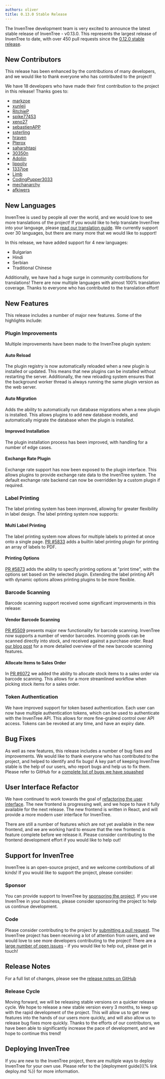 ```yaml
---
authors: oliver
title: 0.13.0 Stable Release
---
```


The InvenTree development team is very excited to announce the latest stable release of InvenTree - v0.13.0. This represents the largest release of InvenTree to date, with over 450 pull requests since the [0.12.0 stable release](/blog/2023/06/26/0.12.0).

## New Contributors

This release has been enhanced by the contributions of many developers, and we would like to thank everyone who has contributed to the project!

We have 18 developers who have made their first contribution to the project in this release! Thanks goes to:

- [markzoe](https://github.com/markxoe)
- [xunleii](https://github.com/xunleii)
- [RitchieP](https://github.com/RitchieP)
- [spike77453](https://github.com/spike77453)
- [xeno27](https://github.com/xeno27)
- [sebastienAPP](https://github.com/sebastienAPP)
- [ssterling](https://github.com/ssterling)
- [hraven](https://github.com/hvraven)
- [Pterox](https://github.com/Petrox)
- [saharshtapi](https://github.com/saharshtapi)
- [30350n](https://github.com/30350n)
- [Adoliin](https://github.com/Adoliin)
- [lippoliv](https://github.com/lippoliv)
- [1337joe](https://github.com/1337joe)
- [Limb](https://github.com/Limb)
- [CodingPupper3033](https://github.com/CodingPupper3033)
- [mechanarchy](https://github.com/mechanarchy)
- [afkiwers](https://github.com/afkiwers)

## New Languages

InvenTree is used by people all over the world, and we would love to see more translations of the project! If you would like to help translate InvenTree into your language, please [read our translation guide](https://inventree.org/contribute.html#translate). We currently support over 30 languages, but there are many more that we would like to support!

In this release, we have added support for 4 new languages:

- Bulgarian
- Hindi
- Serbian
- Traditional Chinese

Additionally, we have had a huge surge in community contributions for translations! There are now multiple languages with almost 100% translation coverage. Thanks to everyone who has contributed to the translation effort!

## New Features

This release includes a number of major new features. Some of the highlights include:

### Plugin Improvements

Multiple improvements have been made to the InvenTree plugin system:

#### Auto Reload

The plugin registry is now automatically reloaded when a new plugin is installed or updated. This means that new plugins can be installed without restarting the server. Additionally, the new reloading system ensures that the background worker thread is always running the same plugin version as the web server.

#### Auto Migration

Adds the ability to automatically run database migrations when a new plugin is installed. This allows plugins to add new database models, and automatically migrate the database when the plugin is installed.

#### Improved Installation

The plugin installation process has been improved, with handling for a number of edge cases.

#### Exchange Rate Plugin

Exchange rate support has now been exposed to the plugin interface. This allows plugins to provide exchange rate data to the InvenTree system. The default exchange rate backend can now be overridden by a custom plugin if required.

### Label Printing

The label printing system has been improved, allowing for greater flexibility in label design. The label printing system now supports:

#### Multi Label Printing

The label printing system now allows for multiple labels to printed at once onto a single page. [PR #5833](https://github.com/inventree/InvenTree/pull/5883) adds a builtin label printing plugin for printing an array of labels to PDF.

#### Printing Options

[PR #5873](https://github.com/inventree/InvenTree/pull/5837) adds the ability to specify printing options at "print time", with the options set based on the selected plugin. Extending the label printing API with dynamic options allows printing plugins to be more flexible.

### Barcode Scanning

Barcode scanning support received some significant improvements in this release:

#### Vendor Barcode Scanning

[PR #5509](https://github.com/inventree/InvenTree/pull/5509) presents major new functionality for barcode scanning. InvenTree now supports a number of vendor barcodes. Incoming goods can be scanned directly into stock, and received against a purchase order. Read [our blog post](/blog/2023/10/29/barcodes) for a more detailed overview of the new barcode scanning features.

#### Allocate Items to Sales Order

In [PR #6072](https://github.com/inventree/InvenTree/pull/6072) we added the ability to allocate stock items to a sales order via barcode scanning. This allows for a more streamlined workflow when picking stock items for a sales order.

### Token Authentication

We have improved support for token based authentication. Each user can now have multiple authentication tokens, which can be used to authenticate with the InvenTree API. This allows for more fine-grained control over API access. Tokens can be revoked at any time, and have an expiry date.

## Bug Fixes

As well as new features, this release includes a number of bug fixes and improvements. We would like to thank everyone who has contributed to the project, and helped to identify and fix bugs! A key part of keeping InvenTree stable is the help of our users, who report bugs and help us to fix them. Please refer to GitHub for a [complete list of bugs we have squashed](https://github.com/inventree/InvenTree/pulls?q=is%3Apr+milestone%3A0.13.0+label%3Abug+)

## User Interface Refactor

We have continued to work towards the goal of [refactoring the user interface](/blog/2023/08/28/react). The new frontend is progressing well, and we hope to have it fully available for the next release. The new frontend is written in React, and will provide a more modern user interface for InvenTree.

There are still a number of features which are not yet available in the new frontend, and we are working hard to ensure that the new frontend is feature complete before we release it. Please consider contributing to the frontend development effort if you would like to help out!

## Support for InvenTree

InvenTree is an open-source project, and we welcome contributions of all kinds! If you would like to support the project, please consider:

### Sponsor

You can provide support to InvenTree by [sponsoring the project](https://inventree.org/contribute.html#sponsor). If you use InvenTree in your business, please consider sponsoring the project to help us continue development.

### Code

Please consider contributing to the project by [submitting a pull request](https://inventree.org/contribute.html#code). The InvenTree project has been receiving a lot of attention from users, and we would love to see more developers contributing to the project! There are a [large number of open issues](https://github.com/inventree/InvenTree/issues) - if you would like to help out, please get in touch!


## Release Notes

For a full list of changes, please see the [release notes on GitHub](https://github.com/inventree/InvenTree/releases/tag/0.13.0)

### Release Cycle

Moving forward, we will be releasing stable versions on a quicker release cycle. We hope to release a new stable version every 3 months, to keep up with the rapid development of the project. This will allow us to get new features into the hands of our users more quickly, and will also allow us to release bug fixes more quickly. Thanks to the efforts of our contributors, we have been able to significantly increase the pace of development, and we hope to continue this trend!

## Deploying InvenTree

If you are new to the InvenTree project, there are multiple ways to deploy InvenTree for your own use. Please refer to the [deployment guide]({% link deploy.md %}) for more information.